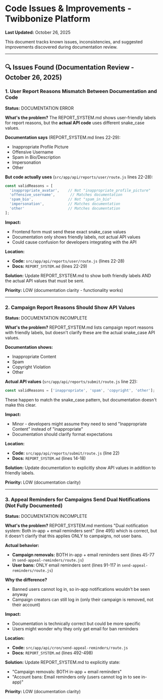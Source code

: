 # Code Issues & Improvements - Twibbonize Platform

**Last Updated:** October 26, 2025

This document tracks known issues, inconsistencies, and suggested improvements discovered during documentation review.

---

## 🔍 Issues Found (Documentation Review - October 26, 2025)

### 1. **User Report Reasons Mismatch Between Documentation and Code**

**Status:** DOCUMENTATION ERROR

**What's the problem?**
The REPORT_SYSTEM.md shows user-friendly labels for report reasons, but the **actual API code** uses different snake_case values.

**Documentation says** (REPORT_SYSTEM.md lines 22-29):
- Inappropriate Profile Picture
- Offensive Username  
- Spam in Bio/Description
- Impersonation
- Other

**But code actually uses** (`src/app/api/reports/user/route.js` lines 22-28):
```javascript
const validReasons = [
  'inappropriate_avatar',    // Not "inappropriate_profile_picture"
  'offensive_username',       // Matches documentation
  'spam_bio',                // Not "spam_in_bio"
  'impersonation',           // Matches documentation
  'other'                    // Matches documentation
];
```

**Impact:**
- Frontend form must send these exact snake_case values
- Documentation only shows friendly labels, not actual API values
- Could cause confusion for developers integrating with the API

**Location:**
- **Code:** `src/app/api/reports/user/route.js` (lines 22-28)
- **Docs:** `REPORT_SYSTEM.md` (lines 22-29)

**Solution:**
Update REPORT_SYSTEM.md to show both friendly labels AND the actual API values that must be sent.

**Priority:** LOW (documentation clarity - functionality works)

---

### 2. **Campaign Report Reasons Should Show API Values**

**Status:** DOCUMENTATION INCOMPLETE

**What's the problem?**
REPORT_SYSTEM.md lists campaign report reasons with friendly labels, but doesn't clarify these are the actual snake_case API values.

**Documentation shows:**
- Inappropriate Content
- Spam
- Copyright Violation
- Other

**Actual API values** (`src/app/api/reports/submit/route.js` line 22):
```javascript
const validReasons = ['inappropriate', 'spam', 'copyright', 'other'];
```

These happen to match the snake_case pattern, but documentation doesn't make this clear.

**Impact:**
- Minor - developers might assume they need to send "Inappropriate Content" instead of "inappropriate"
- Documentation should clarify format expectations

**Location:**
- **Code:** `src/app/api/reports/submit/route.js` (line 22)
- **Docs:** `REPORT_SYSTEM.md` (lines 14-18)

**Solution:**
Update documentation to explicitly show API values in addition to friendly labels.

**Priority:** LOW (documentation clarity)

---

### 3. **Appeal Reminders for Campaigns Send Dual Notifications (Not Fully Documented)**

**Status:** DOCUMENTATION INCOMPLETE

**What's the problem?**
REPORT_SYSTEM.md mentions "Dual notification system: Both in-app + email reminders sent" (line 495) which is correct, but it doesn't clarify that this applies ONLY to campaigns, not user bans.

**Actual behavior:**
- **Campaign removals:** BOTH in-app + email reminders sent (lines 45-77 in `send-appeal-reminders/route.js`)
- **User bans:** ONLY email reminders sent (lines 91-117 in `send-appeal-reminders/route.js`)

**Why the difference?**
- Banned users cannot log in, so in-app notifications wouldn't be seen anyway
- Campaign creators can still log in (only their campaign is removed, not their account)

**Impact:**
- Documentation is technically correct but could be more specific
- Users might wonder why they only get email for ban reminders

**Location:**
- **Code:** `src/app/api/cron/send-appeal-reminders/route.js`
- **Docs:** `REPORT_SYSTEM.md` (lines 492-498)

**Solution:**
Update REPORT_SYSTEM.md to explicitly state:
- "Campaign removals: BOTH in-app + email reminders"
- "Account bans: Email reminders only (users cannot log in to see in-app)"

**Priority:** LOW (documentation clarity)

